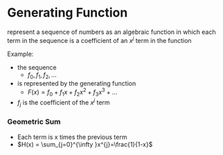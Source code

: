 # Generating Function
represent a sequence of numbers as an algebraic function in which each term in the sequence is a coefficient
of an $`x^{j}`$ term in the function  

Example:  
* the sequence  
  * $`f_{0},f_{1},f_{2},...`$   
* is represented by the generating function  
  * $`F(x) = f_{0} + f_{1}x + f_{2}x^2 + f_{3}x^3 + ...`$  
* $`f_{j}`$ is the coefficient of the $`x^j`$ term

### Geometric Sum
* Each term is x times the previous term
* $`H(x) = \sum_{j=0}^{\infty }x^{j}=\frac{1}{1-x}`$
